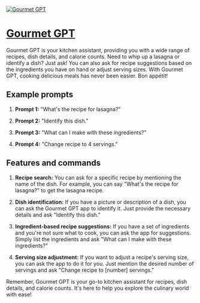 [![Gourmet GPT](https://files.oaiusercontent.com/file-I5pMJtFg7k4f5kLigVBhKBWB?se=2123-10-17T05%3A28%3A53Z&sp=r&sv=2021-08-06&sr=b&rscc=max-age%3D31536000%2C%20immutable&rscd=attachment%3B%20filename%3D35a5cb0f-be59-4358-ae1e-4bd156f24739.png&sig=QME6rS2kjAvdJaVd6Nyo4M24YV0ET9IR70vl0ORobaI%3D)](https://chat.openai.com/g/g-bII5U0xLR-gourmet-gpt)

# [Gourmet GPT](https://chat.openai.com/g/g-bII5U0xLR-gourmet-gpt)

Gourmet GPT is your kitchen assistant, providing you with a wide range of recipes, dish details, and calorie counts. Need to whip up a lasagna or identify a dish? Just ask! You can also ask for recipe suggestions based on the ingredients you have on hand or adjust serving sizes. With Gourmet GPT, cooking delicious meals has never been easier. Bon appétit!

## Example prompts

1. **Prompt 1:** "What's the recipe for lasagna?"

2. **Prompt 2:** "Identify this dish."

3. **Prompt 3:** "What can I make with these ingredients?"

4. **Prompt 4:** "Change recipe to 4 servings."

## Features and commands

1. **Recipe search:** You can ask for a specific recipe by mentioning the name of the dish. For example, you can say "What's the recipe for lasagna?" to get the lasagna recipe.

2. **Dish identification:** If you have a picture or description of a dish, you can ask the Gourmet GPT app to identify it. Just provide the necessary details and ask "Identify this dish."

3. **Ingredient-based recipe suggestions:** If you have a set of ingredients and you're not sure what to cook, you can ask the app for suggestions. Simply list the ingredients and ask "What can I make with these ingredients?"

4. **Serving size adjustment:** If you want to adjust a recipe's serving size, you can ask the app to do it for you. Just mention the desired number of servings and ask "Change recipe to [number] servings."

Remember, Gourmet GPT is your go-to kitchen assistant for recipes, dish details, and calorie counts. It's here to help you explore the culinary world with ease!